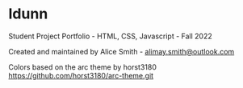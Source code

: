 # Idunn
Student Project Portfolio - HTML, CSS, Javascript - Fall 2022

Created and maintained by Alice Smith - alimay.smith@outlook.com

Colors based on the arc theme by horst3180 https://github.com/horst3180/arc-theme.git
